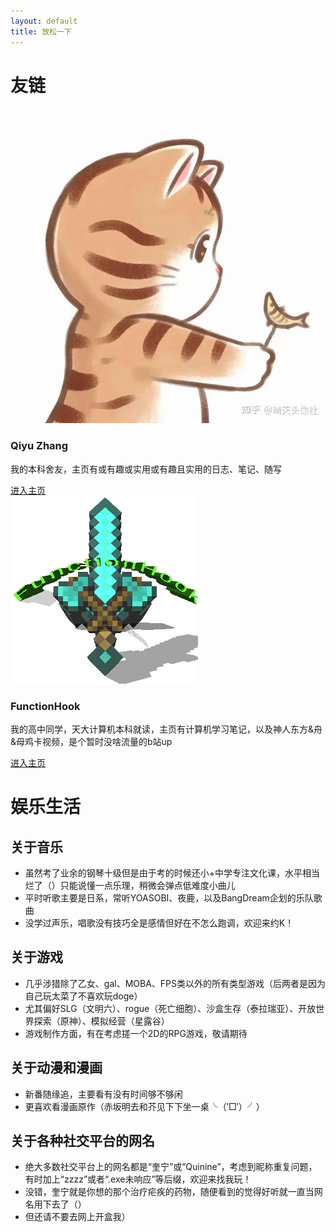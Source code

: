 ```yaml
---
layout: default
title: 放松一下
---
```


# 友链

<div class="grid">
  <div class="project-card">
    <img src="assets/images/friend1.jpg" alt="项目1">
    <h3>Qiyu Zhang</h3>
    <p>我的本科舍友，主页有或有趣或实用或有趣且实用的日志、笔记、随写</p>
    <div class="button-container">
      <a href="https://qiyuzhang-stu.github.io" target="_blank">进入主页</a>
    </div>
  </div>
</div>

<div class="grid">
  <div class="project-card">
    <img src="assets/images/friend2.jpg" alt="项目1">
    <h3>FunctionHook</h3>
    <p>我的高中同学，天大计算机本科就读，主页有计算机学习笔记，以及神人东方&舟&母鸡卡视频，是个暂时没啥流量的b站up</p>
    <div class="button-container">
      <a href="https://functionhooktju.github.io/fxHook.io/" target="_blank">进入主页</a>
    </div>
  </div>
</div>

# 娱乐生活

## 关于音乐

- 虽然考了业余的钢琴十级但是由于考的时候还小+中学专注文化课，水平相当烂了（）只能说懂一点乐理，稍微会弹点低难度小曲儿
- 平时听歌主要是日系，常听YOASOBI、夜鹿，以及BangDream企划的乐队歌曲
- 没学过声乐，唱歌没有技巧全是感情但好在不怎么跑调，欢迎来约K！

## 关于游戏

- 几乎涉猎除了乙女、gal、MOBA、FPS类以外的所有类型游戏（后两者是因为自己玩太菜了不喜欢玩doge）
- 尤其偏好SLG（文明六）、rogue（死亡细胞）、沙盒生存（泰拉瑞亚）、开放世界探索（原神）、模拟经营（星露谷）
- 游戏制作方面，有在考虑搓一个2D的RPG游戏，敬请期待

## 关于动漫和漫画

- 新番随缘追，主要看有没有时间够不够闲
- 更喜欢看漫画原作（赤坂明去和芥见下下坐一桌╰（‵□′）╯）

## 关于各种社交平台的网名

- 绝大多数社交平台上的网名都是“奎宁”或“Quinine”，考虑到昵称重复问题，有时加上“zzzz”或者“.exe未响应”等后缀，欢迎来找我玩！
- 没错，奎宁就是你想的那个治疗疟疾的药物，随便看到的觉得好听就一直当网名用下去了（）
- 但还请不要去网上开盒我）